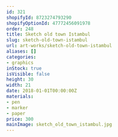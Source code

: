 ```yaml
---
id: 321
shopifyId: 8723274793290
shopifyOptionId: 47772456091978
order: 248
title: Sketch old town Istambul
slug: sketch-old-town-istambul
url: art-works/sketch-old-town-istambul
aliases: []
categories:
- graphics
inStock: true
isVisible: false
height: 30
width: 21
date: 2018-01-01T00:00:00Z
materials:
- pen
- marker
- paper
price: 300
mainImage: sketch_old_town_istambul.jpg
---
```

